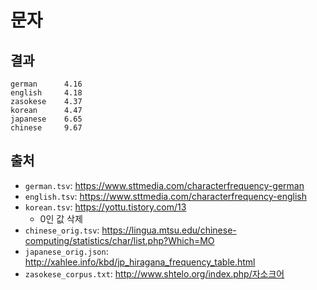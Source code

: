 # 문자

## 결과

```
german      4.16
english     4.18
zasokese    4.37
korean      4.47
japanese    6.65
chinese     9.67
```

## 출처

- `german.tsv`: https://www.sttmedia.com/characterfrequency-german
- `english.tsv`: https://www.sttmedia.com/characterfrequency-english
- `korean.tsv`: https://yottu.tistory.com/13
    - 0인 값 삭제
- `chinese_orig.tsv`: https://lingua.mtsu.edu/chinese-computing/statistics/char/list.php?Which=MO
- `japanese_orig.json`: http://xahlee.info/kbd/jp_hiragana_frequency_table.html
- `zasokese_corpus.txt`: http://www.shtelo.org/index.php/자소크어